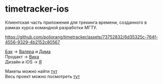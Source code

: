 # timetracker-ios

Клиентская часть приложения для трекинга времени, созданного в рамках курса командной разработки МГТУ.

https://github.com/poliorang/timetracker/assets/73752832/6d35325c-764f-4556-9329-4b2152c80567

[Бэк](https://github.com/BMSTU-TIMETRACKERS/timetracker-backend) -> [Валера](https://github.com/vvinokurshin) и [Дима](https://github.com/p1xelse)  
Продакт -> [Вика](https://github.com/acaaaai)  
Дизайн и iOS -> [Я](https://github.com/poliorang)

Макеты можно найти [тут](https://www.figma.com/file/Z6m5CUIVM8oEqw2z5Y9D2V/Time-Tracker?type=design&node-id=1-2&mode=design&t=qy4kGb701ctNc7dv-0)  
Весь проект можно посмотреть [тут](https://github.com/BMSTU-TIMETRACKERS/.github/wiki/Техническое-задание)
